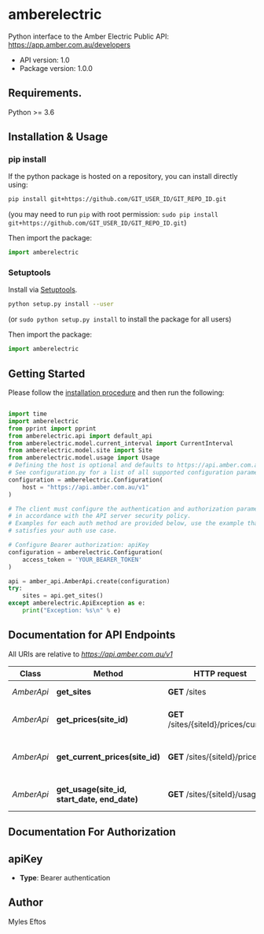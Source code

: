# amberelectric

Python interface to the Amber Electric Public API: https://app.amber.com.au/developers

- API version: 1.0
- Package version: 1.0.0

## Requirements.

Python >= 3.6

## Installation & Usage

### pip install

If the python package is hosted on a repository, you can install directly using:

```sh
pip install git+https://github.com/GIT_USER_ID/GIT_REPO_ID.git
```

(you may need to run `pip` with root permission: `sudo pip install git+https://github.com/GIT_USER_ID/GIT_REPO_ID.git`)

Then import the package:

```python
import amberelectric
```

### Setuptools

Install via [Setuptools](http://pypi.python.org/pypi/setuptools).

```sh
python setup.py install --user
```

(or `sudo python setup.py install` to install the package for all users)

Then import the package:

```python
import amberelectric
```

## Getting Started

Please follow the [installation procedure](#installation--usage) and then run the following:

```python

import time
import amberelectric
from pprint import pprint
from amberelectric.api import default_api
from amberelectric.model.current_interval import CurrentInterval
from amberelectric.model.site import Site
from amberelectric.model.usage import Usage
# Defining the host is optional and defaults to https://api.amber.com.au/v1
# See configuration.py for a list of all supported configuration parameters.
configuration = amberelectric.Configuration(
    host = "https://api.amber.com.au/v1"
)

# The client must configure the authentication and authorization parameters
# in accordance with the API server security policy.
# Examples for each auth method are provided below, use the example that
# satisfies your auth use case.

# Configure Bearer authorization: apiKey
configuration = amberelectric.Configuration(
    access_token = 'YOUR_BEARER_TOKEN'
)

api = amber_api.AmberApi.create(configuration)
try:
    sites = api.get_sites()
except amberelectric.ApiException as e:
    print("Exception: %s\n" % e)
```

## Documentation for API Endpoints

All URIs are relative to *https://api.amber.com.au/v1*

| Class      | Method                                       | HTTP request                           | Description                        |
| ---------- | -------------------------------------------- | -------------------------------------- | ---------------------------------- |
| _AmberApi_ | **get_sites**                                | **GET** /sites                         | Returns all sites                  |
| _AmberApi_ | **get_prices(site_id)**                      | **GET** /sites/{siteId}/prices/current | Returns all prices for the site    |
| _AmberApi_ | **get_current_prices(site_id)**              | **GET** /sites/{siteId}/prices         | Returns current price for the site |
| _AmberApi_ | **get_usage(site_id, start_date, end_date)** | **GET** /sites/{siteId}/usage          | Returns usage for the site         |

## Documentation For Authorization

## apiKey

- **Type**: Bearer authentication

## Author

Myles Eftos
